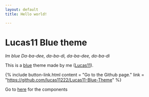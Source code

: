 ```yaml
---
layout: default
title: Hello world!

---
```


# Lucas11 Blue theme
*Im blue Da-ba-dee, da-ba-di, da-ba-dee, da-ba-di*

This is a [blue](https://youtu.be/bNZ5MlGvZM0?t=193) theme made by me ([Lucas11](https://lucas11.dev/)).

{% include button-link.html
  content = "Go to the Github page."
  link = "https://github.com/lucas11222/Lucas11-Blue-Theme"
%}

Go to [here](/components) for the components